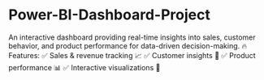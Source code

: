 # Power-BI-Dashboard-Project
 An interactive dashboard providing real-time insights into sales, customer behavior, and product performance for data-driven decision-making.   🔥 Features: ✅ Sales &amp; revenue tracking 📈 ✅ Customer insights 👥 ✅ Product performance 📊 ✅ Interactive visualizations 🎨
